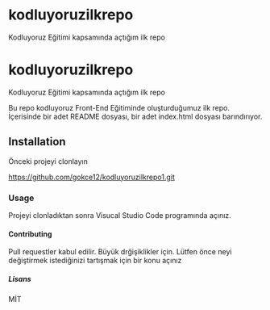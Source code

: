 # kodluyoruzilkrepo
Kodluyoruz Eğitimi kapsamında açtığım ilk repo

# kodluyoruzilkrepo
Kodluyoruz Eğitimi kapsamında açtığım ilk repo

Bu repo kodluyoruz Front-End Eğitiminde oluşturduğumuz ilk repo. İçerisinde bir adet README dosyası, bir adet index.html dosyası barındırıyor.

## Installation
Önceki projeyi clonlayın

https://github.com/gokce12/kodluyoruzilkrepo1.git

### Usage

Projeyi clonladıktan sonra Visucal Studio Code programında açınız.

#### Contributing

Pull requestler kabul edilir. Büyük drğişiklikler için. Lütfen önce neyi değiştirmek istediğinizi tartışmak için bir konu açınız

##### Lisans

MİT 



